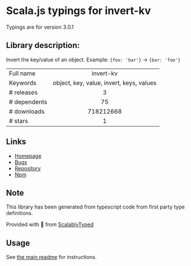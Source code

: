 
# Scala.js typings for invert-kv

Typings are for version 3.0.1

## Library description:
Invert the key/value of an object. Example: `{foo: 'bar'}` → `{bar: 'foo'}`

|                    |                 |
| ------------------ | :-------------: |
| Full name          | invert-kv |
| Keywords           | object, key, value, invert, keys, values |
| # releases         | 3 |
| # dependents       | 75 |
| # downloads        | 718212668 |
| # stars            | 1 |

## Links
- [Homepage](https://github.com/sindresorhus/invert-kv#readme)
- [Bugs](https://github.com/sindresorhus/invert-kv/issues)
- [Repository](https://github.com/sindresorhus/invert-kv)
- [Npm](https://www.npmjs.com/package/invert-kv)
    


## Note
This library has been generated from typescript code from first party type definitions.

Provided with :purple_heart: from [ScalablyTyped](https://github.com/oyvindberg/ScalablyTyped)

## Usage
See [the main readme](../../readme.md) for instructions.



